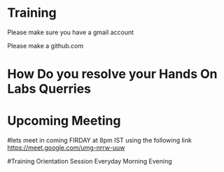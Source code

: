 # Training
Please make sure you have a gmail account

Please make a github.com

# How Do you resolve your Hands On Labs Querries 






# Upcoming Meeting
#lets meet in coming FIRDAY 
at 8pm IST using the following link
https://meet.google.com/umg-nrrw-uuw

#Training Orientation Session
Everyday 
Morning 
Evening 
